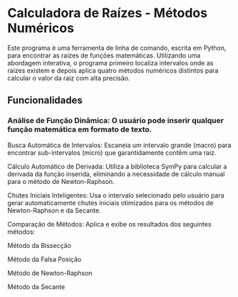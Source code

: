 # Calculadora de Raízes - Métodos Numéricos

Este programa é uma ferramenta de linha de comando, escrita em Python, para encontrar as raízes de funções matemáticas. Utilizando uma abordagem interativa, o programa primeiro localiza intervalos onde as raízes existem e depois aplica quatro métodos numéricos distintos para calcular o valor da raiz com alta precisão.

## Funcionalidades

### Análise de Função Dinâmica: O usuário pode inserir qualquer função matemática em formato de texto.

Busca Automática de Intervalos: Escaneia um intervalo grande (macro) para encontrar sub-intervalos (micro) que garantidamente contêm uma raiz.

Cálculo Automático de Derivada: Utiliza a biblioteca SymPy para calcular a derivada da função inserida, eliminando a necessidade de cálculo manual para o método de Newton-Raphson.

Chutes Iniciais Inteligentes: Usa o intervalo selecionado pelo usuário para gerar automaticamente chutes iniciais otimizados para os métodos de Newton-Raphson e da Secante.

Comparação de Métodos: Aplica e exibe os resultados dos seguintes métodos:

Método da Bissecção

Método da Falsa Posição

Método de Newton-Raphson

Método da Secante
